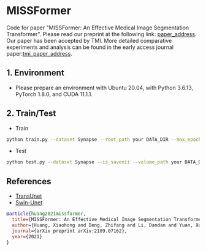 # MISSFormer
Code for paper "MISSFormer: An Effective Medical Image Segmentation Transformer". Please read our preprint at the following link: [paper_address](https://arxiv.org/abs/2109.07162). Our paper has been accepted by TMI. More detailed comparative experiments and analysis can be found in the early access journal paper:[tmi_paper_address](https://ieeexplore.ieee.org/document/9994763/metrics#metrics).

## 1. Environment

- Please prepare an environment with Ubuntu 20.04, with Python 3.6.13, PyTorch 1.8.0, and CUDA 11.1.1.

## 2. Train/Test

- Train

```bash
python train.py --dataset Synapse --root_path your DATA_DIR --max_epochs 400 --output_dir your OUT_DIR  --img_size 224 --base_lr 0.05 --batch_size 24
```

- Test 

```bash
python test.py --dataset Synapse --is_savenii --volume_path your DATA_DIR --output_dir your OUT_DIR --max_epoch 400 --base_lr 0.05 --img_size 224 --batch_size 24
```

## References
* [TransUnet](https://github.com/Beckschen/TransUNet)
* [Swin-Unet](https://github.com/HuCaoFighting/Swin-Unet)

```bibtex
@article{huang2021missformer,
  title={MISSFormer: An Effective Medical Image Segmentation Transformer},
  author={Huang, Xiaohong and Deng, Zhifang and Li, Dandan and Yuan, Xueguang},
  journal={arXiv preprint arXiv:2109.07162},
  year={2021}
}
```